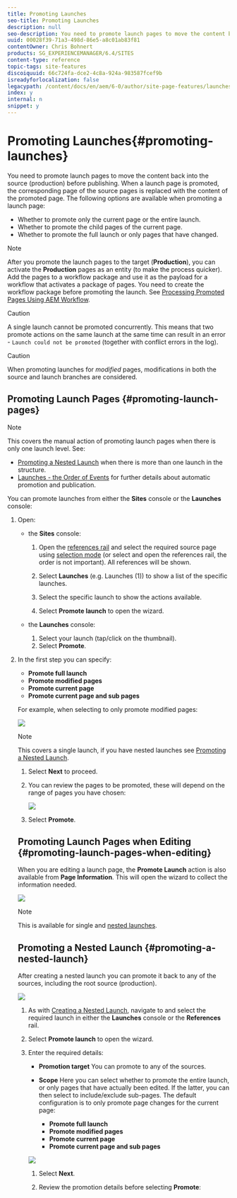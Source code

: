 ```yaml
---
title: Promoting Launches
seo-title: Promoting Launches
description: null
seo-description: You need to promote launch pages to move the content back into the source (production) before publishing. 
uuid: 00028f39-71a3-498d-86e5-a8c01ab83f81
contentOwner: Chris Bohnert
products: SG_EXPERIENCEMANAGER/6.4/SITES
content-type: reference
topic-tags: site-features
discoiquuid: 66c724fa-dce2-4c8a-924a-983587fcef9b
isreadyforlocalization: false
legacypath: /content/docs/en/aem/6-0/author/site-page-features/launches
index: y
internal: n
snippet: y
---
```


# Promoting Launches{#promoting-launches}

<!-- 

Comment Type: remark
Last Modified By: Alison Heimoz (aheimoz)
Last Modified Date: 2018-11-27T00:22:21.197-0500

<p>6.5</p>

 -->

<!-- 

Comment Type: remark
Last Modified By: Alison Heimoz (aheimoz)
Last Modified Date: 2018-11-27T00:22:37.342-0500

<p>6.5 changes included</p>

 -->

<!-- 

Comment Type: remark
Last Modified By: unknown unknown (ims-author-57F1056A4CD116590A746C15@AdobeID)
Last Modified Date: 2017-11-30T04:52:41.248-0500

<p>6.2 </p> 
<ul> 
 <li>smart launches; only promote pages that have changed<br /> </li> 
</ul>

 -->

<!-- 

Comment Type: remark
Last Modified By: Alison Heimoz (aheimoz)
Last Modified Date: 2019-01-14T08:08:52.173-0500

<p>6.5</p> 
<ul> 
 <li>delete launch after promote</li> 
 <li>see<br /> 
  <ul> 
   <li>[Launches] Issues with Timeline after deleting a Launch after promotion</li> 
   <li>URL: <a href="https://jira.corp.adobe.com/browse/CQ-4257973">https://jira.corp.adobe.com/browse/CQ-4257973</a></li> 
  </ul> </li> 
</ul>

 -->

You need to promote launch pages to move the content back into the source (production) before publishing. When a launch page is promoted, the corresponding page of the source pages is replaced with the content of the promoted page. The following options are available when promoting a launch page:

* Whether to promote only the current page or the entire launch.
* Whether to promote the child pages of the current page.
* Whether to promote the full launch or only pages that have changed.

<!-- 

Comment Type: remark
Last Modified By: Alison Heimoz (aheimoz)
Last Modified Date: 2019-01-14T08:09:00.352-0500

<p>6.5</p>

 -->

<!-- 

Comment Type: draft

<p>You need to promote launch pages to move the content back into the source (production) before publishing. When a launch page is promoted, the corresponding page of the source pages is replaced with the content of the promoted page. The following options are available when promoting a launch page:</p> 
<ul> 
 <li>Whether to promote only the current page or the entire launch.</li> 
 <li>Whether to promote the child pages of the current page.</li> 
 <li>Whether to promote the full launch or only pages that have changed.</li> 
 <li>Whether to delete the launch after being promoted.</li> 
</ul>

 -->

>[!NOTE]
>
>After you promote the launch pages to the target (**Production**), you can activate the **Production** pages as an entity (to make the process quicker). Add the pages to a workflow package and use it as the payload for a workflow that activates a package of pages. You need to create the workflow package before promoting the launch. See [Processing Promoted Pages Using AEM Workflow](#processingpromotedpagesusingaemworkflow).

>[!CAUTION]
>
>A single launch cannot be promoted concurrently. This means that two promote actions on the same launch at the same time can result in an error - `Launch could not be promoted` (together with conflict errors in the log).

>[!CAUTION]
>
>When promoting launches for *modified* pages, modifications in both the source and launch branches are considered.

## Promoting Launch Pages {#promoting-launch-pages}

>[!NOTE]
>
>This covers the manual action of promoting launch pages when there is only one launch level. See:
>
>* [Promoting a Nested Launch](#promotinganestedlaunch) when there is more than one launch in the structure.
>* [Launches - the Order of Events](../../authoring/using/launches.md#launchestheorderofevents) for further details about automatic promotion and publication.
>

You can promote launches from either the **Sites** console or the **Launches** console:

1. Open:

    * the **Sites** console:

        1. Open the [references rail](../../authoring/using/author-environment-tools.md#showingpagereferences) and select the required source page using [selection mode](../../authoring/using/basic-handling.md) (or select and open the references rail, the order is not important). All references will be shown.
        
        1. Select **Launches** (e.g. Launches (1)) to show a list of the specific launches.
        1. Select the specific launch to show the actions available.
        1. Select **Promote launch** to open the wizard.

    * the **Launches** console:

        1. Select your launch (tap/click on the thumbnail).
        1. Select **Promote**.

1. In the first step you can specify:

    * **Promote full launch**
    * **Promote modified pages**
    * **Promote current page**
    * **Promote current page and sub pages**

   For example, when selecting to only promote modified pages:

   ![](assets/chlimage_1-213.png) 

   <!-- 

Comment Type: remark
Last Modified By: Alison Heimoz (aheimoz)
Last Modified Date: 2019-01-14T08:01:58.223-0500

<p>6.5</p>

 -->

   <!-- 

Comment Type: draft

<p>In the first step you can specify:</p> 
<ul> 
 <li><strong>Target</strong><br /> 
  <ul> 
   <li><strong>Delete launch after promotion</strong></li> 
  </ul> </li> 
 <li><strong>Scope</strong> 
  <ul> 
   <li><strong>Promote full launch</strong></li> 
   <li><strong>Promote modified pages</strong></li> 
   <li><strong>Promote current page</strong></li> 
   <li><strong>Promote current page and sub pages</strong></li> 
  </ul> </li> 
</ul> 
<p>For example, when selecting to only promote modified pages:<br /> </p>

 -->

   <!-- 

Comment Type: draft

<img imageRotate="0" src="assets/Launches-PD-06.png" />

 -->

   <!-- 

Comment Type: remark
Last Modified By: Alison Heimoz (aheimoz)
Last Modified Date: 2018-11-26T01:44:22.397-0500

<p>6.5</p> 
<ul> 
 <li>delete launch after promotion 
  <ul> 
   <li>any special/considerations for nested launches?</li> 
  </ul> </li> 
</ul>

 -->

   >[!NOTE]
   >
   >This covers a single launch, if you have nested launches see [Promoting a Nested Launch](#promotinganestedlaunch).

1. Select **Next** to proceed.
1. You can review the pages to be promoted, these will depend on the range of pages you have chosen:

   ![](assets/chlimage_1-214.png)

1. Select **Promote**.

## Promoting Launch Pages when Editing {#promoting-launch-pages-when-editing}

When you are editing a launch page, the **Promote Launch** action is also available from **Page Information**. This will open the wizard to collect the information needed.

![](assets/chlimage_1-215.png)

>[!NOTE]
>
>This is available for single and [nested launches](#promotinganestedlaunch).

## Promoting a Nested Launch {#promoting-a-nested-launch}

After creating a nested launch you can promote it back to any of the sources, including the root source (production).

![](assets/chlimage_1-216.png)

1. As with [Creating a Nested Launch](#creatinganestedlaunchlaunchwithinalaunch), navigate to and select the required launch in either the **Launches** console or the **References** rail.
1. Select **Promote launch** to open the wizard.  

1. Enter the required details:

    * **Promotion target** 
      You can promote to any of the sources.  
    
    * **Scope** 
      Here you can select whether to promote the entire launch, or only pages that have actually been edited. If the latter, you can then select to include/exclude sub-pages. The default configuration is to only promote page changes for the current page:

        * **Promote full launch**
        * **Promote modified pages**
        * **Promote current page**
        * **Promote current page and sub pages**

   <!-- 

Comment Type: remark
Last Modified By: Alison Heimoz (aheimoz)
Last Modified Date: 2019-01-14T08:09:19.142-0500

<p>6.5</p>

 -->

   <!-- 

Comment Type: remark
Last Modified By: Alison Heimoz (aheimoz)
Last Modified Date: 2018-11-26T01:45:03.981-0500

<p>see also <a href="https://jira.corp.adobe.com/browse/CQ-4257988">https://jira.corp.adobe.com/browse/CQ-4257988</a></p>

 -->

   <!-- 

Comment Type: remark
Last Modified By: Alison Heimoz (aheimoz)
Last Modified Date: 2018-11-26T01:45:19.527-0500

<p>confirm what d-l-a-p will do for a nested launch?</p>

 -->

   <!-- 

Comment Type: draft

<p>Enter the required details:</p> 
<ul> 
 <li><strong>Target</strong> 
  <ul> 
   <li><strong>Promotion target</strong><br /> You can promote to any of the sources.</li> 
   <li><strong>Delete launch after promotion</strong><br /> After promotion the selected launch, and any launches nested within it, will be deleted.<strong><br /> </strong></li> 
  </ul> </li> 
 <li><strong>Scope</strong><br /> Here you can select whether to promote the entire launch, or only pages that have actually been edited. If the latter, you can then select to include/exclude sub-pages. The default configuration is to only promote page changes for the current page: 
  <ul> 
   <li><strong>Promote full launch</strong></li> 
   <li><strong>Promote modified pages</strong></li> 
   <li><strong>Promote current page</strong></li> 
   <li><strong>Promote current page and sub pages</strong></li> 
  </ul> </li> 
</ul>

 -->

   ![](assets/chlimage_1-217.png)

1. Select **Next**.
1. Review the promotion details before selecting **Promote**:

   <!-- 

Comment Type: remark
Last Modified By: unknown unknown (ims-author-57F1056A4CD116590A746C15@AdobeID)
Last Modified Date: 2017-11-30T04:52:42.152-0500

<p>seems to show -1 when it's all pages - isn't that a bit confusing for the users?</p>

 -->

   ![](assets/chlimage_1-218.png)

   >[!NOTE]
   >
   >The pages listed will depend on the **Scope** defined and possibly the pages that have actually been edited.

1. Your changes will be promoted and reflected in the **Launches** console:

   ![](assets/chlimage_1-219.png)

## Processing Promoted Pages Using AEM Workflow {#processing-promoted-pages-using-aem-workflow}

Use workflow models to perform bulk processing of promoted Launches pages:

1. Create a workflow package. 
1. When authors promote Launch pages, they store them in the workflow package.
1. Start a workflow model using the package as the payload.

To start a workflow automatically when pages are promoted, [configure a workflow launcher](../../administering/using/workflows-starting.md#main-pars-par12-evwuge-refd) for the package node.

For example, you can automatically generate page activation requests when authors promote Launches pages. Configure a workflow launcher to start the Request Activation workflow when the package node is modified. 

![](assets/chlimage_1-220.png) 

<!-- 

Comment Type: draft

<img imageRotate="0" src="assets/chlimage_1-221.png" />

 -->

